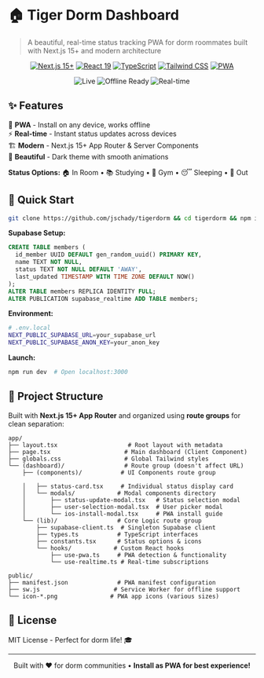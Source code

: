 # 🏠 Tiger Dorm  Dashboard

> A beautiful, real-time status tracking PWA for dorm roommates built with Next.js 15+ and modern architecture

<div align="center">

[![Next.js 15+](https://img.shields.io/badge/Next.js-15+-black?style=flat&logo=next.js)](https://nextjs.org/)
[![React 19](https://img.shields.io/badge/React-19-61dafb?style=flat&logo=react)](https://react.dev/)
[![TypeScript](https://img.shields.io/badge/TypeScript-5+-3178c6?style=flat&logo=typescript)](https://www.typescriptlang.org/)
[![Tailwind CSS](https://img.shields.io/badge/Tailwind-3.4+-06b6d4?style=flat&logo=tailwindcss)](https://tailwindcss.com/)
[![PWA](https://img.shields.io/badge/PWA-Ready-purple?style=flat)](https://web.dev/progressive-web-apps/)

![Live](https://img.shields.io/badge/status-Live-green?style=for-the-badge)
![Offline Ready](https://img.shields.io/badge/offline-Ready-blue?style=for-the-badge)
![Real-time](https://img.shields.io/badge/realtime-Active-red?style=for-the-badge)

</div>

## ✨ Features

📱 **PWA** - Install on any device, works offline  
⚡ **Real-time** - Instant status updates across devices  
🏗️ **Modern** - Next.js 15+ App Router & Server Components  
🎨 **Beautiful** - Dark theme with smooth animations  

**Status Options:** 🏠 In Room • 📚 Studying • 💪 Gym • 😴 Sleeping • 🚶 Out

## 🚀 Quick Start

```bash
git clone https://github.com/jschady/tigerdorm && cd tigerdorm && npm install
```

**Supabase Setup:**
```sql
CREATE TABLE members (
  id_member UUID DEFAULT gen_random_uuid() PRIMARY KEY,
  name TEXT NOT NULL,
  status TEXT NOT NULL DEFAULT 'AWAY',
  last_updated TIMESTAMP WITH TIME ZONE DEFAULT NOW()
);
ALTER TABLE members REPLICA IDENTITY FULL;
ALTER PUBLICATION supabase_realtime ADD TABLE members;
```

**Environment:**
```bash
# .env.local
NEXT_PUBLIC_SUPABASE_URL=your_supabase_url
NEXT_PUBLIC_SUPABASE_ANON_KEY=your_anon_key
```

**Launch:**
```bash
npm run dev  # Open localhost:3000
```

## 📁 Project Structure

Built with **Next.js 15+ App Router** and organized using **route groups** for clean separation:

```
app/
├── layout.tsx                    # Root layout with metadata
├── page.tsx                     # Main dashboard (Client Component)
├── globals.css                  # Global Tailwind styles
└── (dashboard)/                 # Route group (doesn't affect URL)
    ├── (components)/           # UI Components route group
    
    │   ├── status-card.tsx     # Individual status display card
    │   └── modals/            # Modal components directory
    │       ├── status-update-modal.tsx   # Status selection modal
    │       ├── user-selection-modal.tsx  # User picker modal
    │       └── ios-install-modal.tsx     # PWA install guide
    └── (lib)/                 # Core Logic route group
        ├── supabase-client.ts  # Singleton Supabase client
        ├── types.ts           # TypeScript interfaces
        ├── constants.tsx      # Status options & icons
        └── hooks/            # Custom React hooks
            ├── use-pwa.ts     # PWA detection & functionality
            └── use-realtime.ts # Real-time subscriptions

public/
├── manifest.json              # PWA manifest configuration
├── sw.js                     # Service Worker for offline support
└── icon-*.png               # PWA app icons (various sizes)
```

## 📄 License

MIT License - Perfect for dorm life! 🎓

---

<div align="center">
Built with ❤️ for dorm communities • <strong>Install as PWA for best experience!</strong>
</div>
